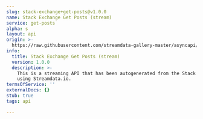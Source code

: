 ```yaml
---
slug: stack-exchange+get-posts@v1.0.0
name: Stack Exchange Get Posts (stream)
service: get-posts
alpha: s
layout: api
origin: >-
  https://raw.githubusercontent.com/streamdata-gallery-master/asyncapi/master/_listings/stack-exchange/stack-exchange-get-posts-stream-async.md
info:
  title: Stack Exchange Get Posts (stream)
  version: 1.0.0
  description: >-
    This is a streaming API that has been autogenerated from the Stack Exchange
    using Streamdata.io.
termsOfService: ''
externalDocs: {}
stub: true
tags: api

---
```

